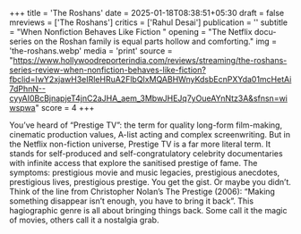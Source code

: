+++
title = 'The Roshans'
date = 2025-01-18T08:38:51+05:30
draft = false
mreviews = ['The Roshans']
critics = ['Rahul Desai']
publication = ''
subtitle = "When Nonfiction Behaves Like Fiction "
opening = "The Netflix docu-series on the Roshan family is equal parts hollow and comforting."
img = 'the-roshans.webp'
media = 'print'
source = "https://www.hollywoodreporterindia.com/reviews/streaming/the-roshans-series-review-when-nonfiction-behaves-like-fiction?fbclid=IwY2xjawH3eIRleHRuA2FlbQIxMQABHWnyKdsbEcnPXYda01mcHetAi7dPhnN--cyyAI0BcBjnapjeT4jnC2aJHA_aem_3MbwJHEJq7yOueAYnNtz3A&sfnsn=wiwspwa"
score = 4
+++

You’ve heard of “Prestige TV”: the term for quality long-form film-making, cinematic production values, A-list acting and complex screenwriting. But in the Netflix non-fiction universe, Prestige TV is a far more literal term. It stands for self-produced and self-congratulatory celebrity documentaries with infinite access that explore the sanitised prestige of fame. The symptoms: prestigious movie and music legacies, prestigious anecdotes, prestigious lives, prestigious prestige. You get the gist. Or maybe you didn’t. Think of the line from Christopher Nolan’s The Prestige (2006): “Making something disappear isn’t enough, you have to bring it back”. This hagiographic genre is all about bringing things back. Some call it the magic of movies, others call it a nostalgia grab.
